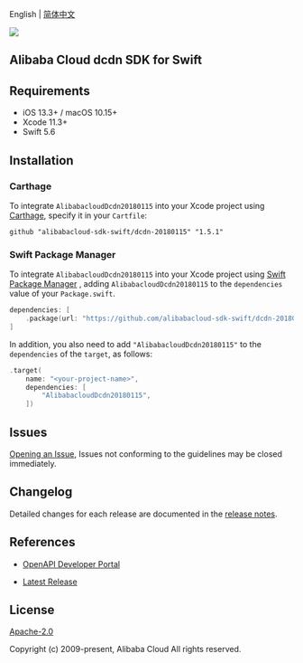 English | [简体中文](README-CN.md)

![](https://aliyunsdk-pages.alicdn.com/icons/AlibabaCloud.svg)

## Alibaba Cloud dcdn SDK for Swift

## Requirements

- iOS 13.3+ / macOS 10.15+
- Xcode 11.3+
- Swift 5.6

## Installation

### Carthage

To integrate `AlibabacloudDcdn20180115` into your Xcode project using [Carthage](https://github.com/Carthage/Carthage), specify it in your `Cartfile`:

```ogdl
github "alibabacloud-sdk-swift/dcdn-20180115" "1.5.1"
```

### Swift Package Manager

To integrate `AlibabacloudDcdn20180115` into your Xcode project using [Swift Package Manager](https://swift.org/package-manager/) , adding `AlibabacloudDcdn20180115` to the `dependencies` value of your `Package.swift`.

```swift
dependencies: [
    .package(url: "https://github.com/alibabacloud-sdk-swift/dcdn-20180115.git", from: "1.5.1")
]
```

In addition, you also need to add `"AlibabacloudDcdn20180115"` to the `dependencies` of the `target`, as follows:

```swift
.target(
    name: "<your-project-name>",
    dependencies: [
        "AlibabacloudDcdn20180115",
    ])
```

## Issues

[Opening an Issue](https://github.com/alibabacloud-sdk-swift/dcdn-20180115/issues/new), Issues not conforming to the guidelines may be closed immediately.

## Changelog

Detailed changes for each release are documented in the [release notes](./ChangeLog.txt).

## References

* [OpenAPI Developer Portal](https://next.api.alibabacloud.com/home)
- [Latest Release](https://github.com/alibabacloud-sdk-swift/dcdn-20180115)

## License

[Apache-2.0](http://www.apache.org/licenses/LICENSE-2.0)

Copyright (c) 2009-present, Alibaba Cloud All rights reserved.
